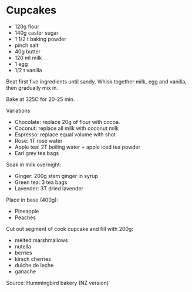 # Cupcakes

* 120g flour
* 140g caster sugar
* 1 1/2 t baking powder
* pinch salt
* 40g butter
* 120 ml milk
* 1 egg
* 1/2 t vanilla

Beat first five ingredients until sandy. Whisk together milk, egg and vanilla, then gradually mix in. 

Bake at 325C for 20-25 min.

Variations

* Chocolate: replace 20g of flour with cocoa.
* Coconut: replace all milk with coconut milk
* Espresso: replace equal volume with shot
* Rose: 1T rose water
* Apple tea: 2T boiling water + apple iced tea powder
* Earl grey tea bags

Soak in milk overnight:

* Ginger: 200g stem ginger in syrup
* Green tea: 3 tea bags
* Lavender: 3T dried lavender

Place in base (400g):

* Pineapple
* Peaches

Cut out segment of cook cupcake and fill with 200g:

* melted marshmallows
* nutella
* berries
* kirsch cherries
* dulche de leche
* ganache

Source: Hummingbird bakery (NZ version)

